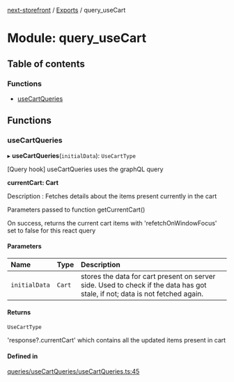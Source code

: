 [next-storefront](../README.md) / [Exports](../modules.md) / query_useCart

# Module: query_useCart

## Table of contents

### Functions

- [useCartQueries](query_useCart.md#usecartqueries)

## Functions

### useCartQueries

▸ **useCartQueries**(`initialData`): `UseCartType`

[Query hook] useCartQueries uses the graphQL query

<b>currentCart: Cart</b>

Description : Fetches details about the items present currently in the cart

Parameters passed to function getCurrentCart()

On success, returns the current cart items with 'refetchOnWindowFocus' set to false for this react query

#### Parameters

| Name          | Type   | Description                                                                                                                  |
| :------------ | :----- | :--------------------------------------------------------------------------------------------------------------------------- |
| `initialData` | `Cart` | stores the data for cart present on server side. Used to check if the data has got stale, if not; data is not fetched again. |

#### Returns

`UseCartType`

'response?.currentCart' which contains all the updated items present in cart

#### Defined in

[queries/useCartQueries/useCartQueries.ts:45](https://github.com/KiboSoftware/nextjs-storefront/blob/98414f4/hooks/queries/useCartQueries/useCartQueries.ts#L45)
